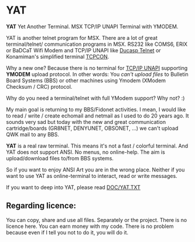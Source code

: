 
# YAT
**YAT** Yet Another Terminal. MSX TCP/IP UNAPI Terminal with YMODEM. 


YAT is another telnet program for MSX. There are a lot of great terminal/telnet/
communication programs in MSX. RS232 like COMS6, ERIX or BaDCaT Wifi
Modem and TCP/IP UNAPI like [Ducasp Telnet](https://github.com/ducasp/MSX-Development/tree/master/UNAPI/TELNET) or Konamiman's simplified terminal
[TCPCON](https://github.com/Konamiman/MSX/blob/master/SRC/NETWORK/tcpcon.asm).

Why a new one? Because there is no terminal for [TCP/IP UNAPI](https://github.com/Konamiman/MSX-UNAPI-specification/blob/master/docs/TCP-IP%20UNAPI%20specification.md) supporting **YMODEM** upload protocol. In other words: You *can't upload files* to Bulletin Board Systems (BBS) or other machines using Ymodem (XModem Checksum / CRC) protocol.

Why do you need a terminal/telnet with full YModem support? Why not? :)

My main goal is returning to my BBS/Fidonet activities. I mean, I would like to
read / write / create echomail and netmail as I used to do 20 years ago. It
sounds very sad but today with the new and great communication cartridge/boards (GR8NET, DENYUNET, OBSONET, ...) we can't upload QWK mail to any BBS.

**YAT** is a real raw terminal. This means it's not a fast / colorful terminal.
And YAT does not support ANSI. No menus, no online-help. The aim is
upload/download files to/from BBS systems.

So if you want to enjoy ANSI Art you are in the wrong place. Neither if you want
to use YAT as online-terminal to interact, read or write messages.

If you want to deep into YAT, please read [DOC/YAT.TXT](https://github.com/majingazetto/YAT/blob/main/DOC/YAT.TXT)

## Regarding licence:

You can copy, share and use all files. Separately or the project. There is no licence here. You can earn money with my code. There is no problem because even if I tell you not to do it, you will do it.


